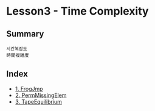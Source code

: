 # Lesson3 - Time Complexity
## Summary
```
시간복잡도
時間複雑度
```
## Index
+ [1. FrogJmp](https://github.com/Bnine/php-algorithm/blob/master/codility/Lesson3/FrogJmp.md)
+ [2. PermMissingElem](https://github.com/Bnine/php-algorithm/blob/master/codility/Lesson3/PermMissingElem.md)
+ [3. TapeEquilibrium](https://github.com/Bnine/php-algorithm/blob/master/codility/Lesson3/TapeEquilibrium.md)
